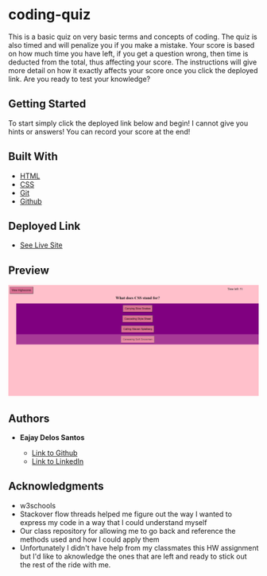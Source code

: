 # coding-quiz

This is a basic quiz on very basic terms and concepts of coding. The quiz is also timed and will penalize you if you make a mistake. Your score is based on how much time you have left, if you get a question wrong, then time is deducted from the total, thus affecting your score. The instructions will give more detail on how it exactly affects your score once you click the deployed link. Are you ready to test your knowledge?

## Getting Started

To start simply click the deployed link below and begin! I cannot give you hints or answers! You can record your score at the end!


## Built With

* [HTML](https://developer.mozilla.org/en-US/docs/Web/HTML)
* [CSS](https://developer.mozilla.org/en-US/docs/Web/CSS)
* [Git](https://git-scm.com/about)
* [Github](https://github.com/)

## Deployed Link

* [See Live Site](https://eajayd.github.io/coding-quiz/)


## Preview

<img src = "./Screenshot.png" alt = "preview"/>

## Authors

* **Eajay Delos Santos** 

    - [Link to Github](https://github.com/EajayD)
    - [Link to LinkedIn](https://www.linkedin.com/in/eajay-delos-santos-912950214/)

## Acknowledgments

* w3schools
* Stackover flow threads helped me figure out the way I wanted to express my code in a way that I could understand myself
* Our class repository for allowing me to go back and reference the methods used and how I could apply them
* Unfortunately I didn't have help from my classmates this HW assignment but I'd like to aknowledge the ones that are left and ready to stick out the rest of the ride with me. 